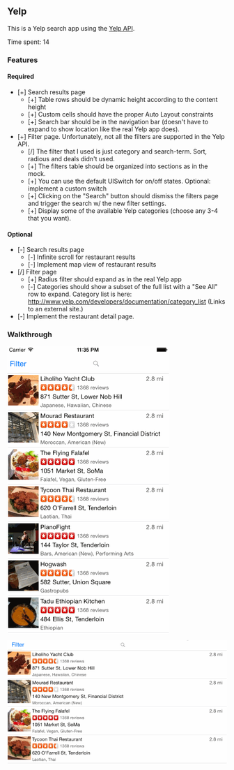 ## Yelp

This is a Yelp search app using the [Yelp API](http://developer.rottentomatoes.com/docs/read/JSON).

Time spent: 14

### Features

#### Required

- [+] Search results page
   - [+] Table rows should be dynamic height according to the content height
   - [+] Custom cells should have the proper Auto Layout constraints
   - [+] Search bar should be in the navigation bar (doesn't have to expand to show location like the real Yelp app does).
- [+] Filter page. Unfortunately, not all the filters are supported in the Yelp API.
   - [/] The filter that I used is just category and search-term. Sort, radious and deals didn't used.
   - [+] The filters table should be organized into sections as in the mock.
   - [+] You can use the default UISwitch for on/off states. Optional: implement a custom switch
   - [+] Clicking on the "Search" button should dismiss the filters page and trigger the search w/ the new filter settings.
   - [+] Display some of the available Yelp categories (choose any 3-4 that you want).

#### Optional

- [-] Search results page
   - [-] Infinite scroll for restaurant results
   - [-] Implement map view of restaurant results
- [/] Filter page
   - [+] Radius filter should expand as in the real Yelp app
   - [-] Categories should show a subset of the full list with a "See All" row to expand. Category list is here: http://www.yelp.com/developers/documentation/category_list (Links to an external site.)
- [-] Implement the restaurant detail page.

### Walkthrough

![alt text](https://github.com/baristaze/Yelp/blob/master/Yelp1.gif "Portrait")  

![alt text](https://github.com/baristaze/Yelp/blob/master/Yelp2.gif "Landscape")  

